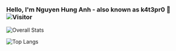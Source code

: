 ### Hello, I'm Nguyen Hung Anh - also known as k4t3pr0 👋 ![Visitor](https://visitor-badge.laobi.icu/badge?page_id=k4t3pr0.k4t3pr0)
![Overall Stats](https://github-readme-stats.vercel.app/api?username=k4t3pr0&count_private=true&show_icons=true&hide=contribs)

![Top Langs](https://github-readme-stats.vercel.app/api/top-langs/?username=k4t3pr0&layout=compact)
